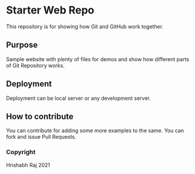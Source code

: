 # Starter Web Repo

This repository is for showing how Git and GitHub work together.

## Purpose

Sample website with plenty of files for demos and show how different parts of Git Repository works.

## Deployment

Deployment can be local server or any development server.

## How to contribute

You can contribute for adding some more examples to the same.
You can fork and issue Pull Requests.

### Copyright

Hrishabh Raj 2021
